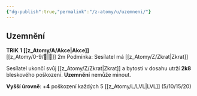 ```yaml
---
{"dg-publish":true,"permalink":"/z-atomy/u/uzemneni/"}
---
```


## Uzemnění
**TRIK**
**1 [[z_Atomy/A/Akce\|Akce]]**  
[[z_Atomy/0-9/🫱\|🫱]] 2m
Podmínka: Sesílatel má [[z_Atomy/Z/Zkrat\|Zkrat]]

Sesílatel ukončí svůj [[z_Atomy/Z/Zkrat\|Zkrat]] a bytosti v dosahu utrží **2k8** bleskového poškození. 
**Uzemnění** nemůže minout.

**Vyšší úrovně**: +**4** poškození každých 5 [[z_Atomy/L/LVL\|LVL]] (5/10/15/20)